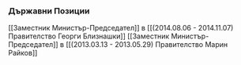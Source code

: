 ### Държавни Позиции
[[Заместник Министър-Председател]] в [[(2014.08.06 - 2014.11.07) Правителство Георги Близнашки]]
[[Заместник Министър-Председател]] в [[(2013.03.13 - 2013.05.29) Правителство Марин Райков]]